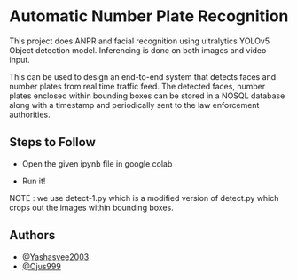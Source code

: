 # Automatic Number Plate Recognition

This project does ANPR and facial recognition using ultralytics YOLOv5 Object detection model. Inferencing is done on both images and video input. 

This can be used to design an end-to-end system that detects faces and number plates from real time traffic feed. The detected faces, number plates enclosed within bounding boxes can be stored in a NOSQL database along with a timestamp and periodically sent to the law enforcement authorities.




## Steps to Follow
- Open the given ipynb file in google colab

- Run it!

NOTE : we use detect-1.py which is a modified version of detect.py which crops out the images within bounding boxes.

## Authors
- [@Yashasvee2003](https://github.com/Yashasvee2003)
- [@Ojus999](https://github.com/Ojus999)
